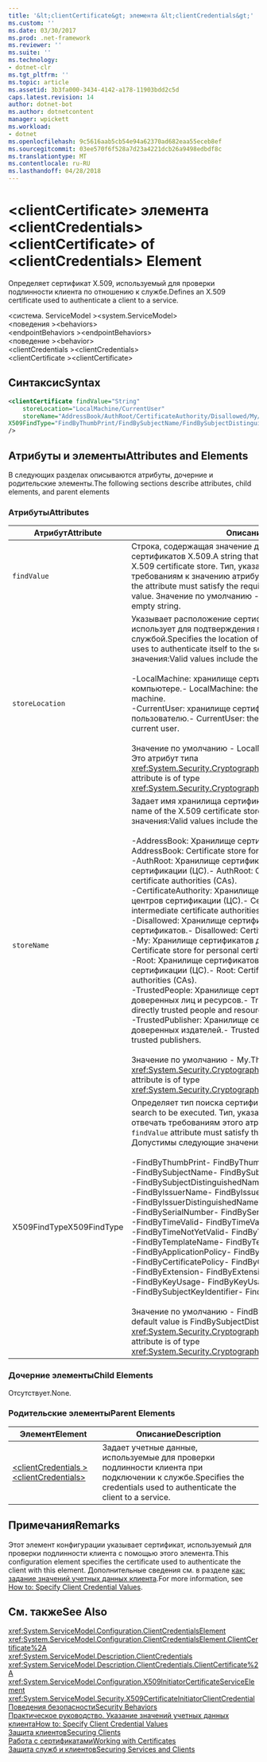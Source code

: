 ```yaml
---
title: '&lt;clientCertificate&gt; элемента &lt;clientCredentials&gt;'
ms.custom: ''
ms.date: 03/30/2017
ms.prod: .net-framework
ms.reviewer: ''
ms.suite: ''
ms.technology:
- dotnet-clr
ms.tgt_pltfrm: ''
ms.topic: article
ms.assetid: 3b3fa000-3434-4142-a178-11903bdd2c5d
caps.latest.revision: 14
author: dotnet-bot
ms.author: dotnetcontent
manager: wpickett
ms.workload:
- dotnet
ms.openlocfilehash: 9c5616aab5cb54e94a62370ad682eaa55eceb8ef
ms.sourcegitcommit: 03ee570f6f528a7d23a4221dcb26a9498edbdf8c
ms.translationtype: MT
ms.contentlocale: ru-RU
ms.lasthandoff: 04/28/2018
---
```

# <a name="ltclientcertificategt-of-ltclientcredentialsgt-element"></a><span data-ttu-id="6059d-102">&lt;clientCertificate&gt; элемента &lt;clientCredentials&gt;</span><span class="sxs-lookup"><span data-stu-id="6059d-102">&lt;clientCertificate&gt; of &lt;clientCredentials&gt; Element</span></span>
<span data-ttu-id="6059d-103">Определяет сертификат X.509, используемый для проверки подлинности клиента по отношению к службе.</span><span class="sxs-lookup"><span data-stu-id="6059d-103">Defines an X.509 certificate used to authenticate a client to a service.</span></span>  
  
 <span data-ttu-id="6059d-104">\<система. ServiceModel ></span><span class="sxs-lookup"><span data-stu-id="6059d-104">\<system.ServiceModel></span></span>  
<span data-ttu-id="6059d-105">\<поведения ></span><span class="sxs-lookup"><span data-stu-id="6059d-105">\<behaviors></span></span>  
<span data-ttu-id="6059d-106">\<endpointBehaviors ></span><span class="sxs-lookup"><span data-stu-id="6059d-106">\<endpointBehaviors></span></span>  
<span data-ttu-id="6059d-107">\<поведение ></span><span class="sxs-lookup"><span data-stu-id="6059d-107">\<behavior></span></span>  
<span data-ttu-id="6059d-108">\<clientCredentials ></span><span class="sxs-lookup"><span data-stu-id="6059d-108">\<clientCredentials></span></span>  
<span data-ttu-id="6059d-109">\<clientCertificate ></span><span class="sxs-lookup"><span data-stu-id="6059d-109">\<clientCertificate></span></span>  
  
## <a name="syntax"></a><span data-ttu-id="6059d-110">Синтаксис</span><span class="sxs-lookup"><span data-stu-id="6059d-110">Syntax</span></span>  
  
```xml  
<clientCertificate findValue="String"   
    storeLocation="LocalMachine/CurrentUser"  
    storeName="AddressBook/AuthRoot/CertificateAuthority/Disallowed/My/Root/TrustedPeople/TrustedPublisher"  
X509FindType="FindByThumbPrint/FindBySubjectName/FindBySubjectDistinguishedName/FindByIssuerName/FindByIssuerDistinguishedName/FindBySerialNumber/FindByTimeValid/FindByTimeNotYetValid/FindByTemplateName/FindByApplicationPolicy/FindByCertificatePolicy/FindByExtension/FindByKeyUsage/FindBySubjectKeyIdentifier"  
/>  
```  
  
## <a name="attributes-and-elements"></a><span data-ttu-id="6059d-111">Атрибуты и элементы</span><span class="sxs-lookup"><span data-stu-id="6059d-111">Attributes and Elements</span></span>  
 <span data-ttu-id="6059d-112">В следующих разделах описываются атрибуты, дочерние и родительские элементы.</span><span class="sxs-lookup"><span data-stu-id="6059d-112">The following sections describe attributes, child elements, and parent elements</span></span>  
  
### <a name="attributes"></a><span data-ttu-id="6059d-113">Атрибуты</span><span class="sxs-lookup"><span data-stu-id="6059d-113">Attributes</span></span>  
  
|<span data-ttu-id="6059d-114">Атрибут</span><span class="sxs-lookup"><span data-stu-id="6059d-114">Attribute</span></span>|<span data-ttu-id="6059d-115">Описание</span><span class="sxs-lookup"><span data-stu-id="6059d-115">Description</span></span>|  
|---------------|-----------------|  
|`findValue`|<span data-ttu-id="6059d-116">Строка, содержащая значение для поиска в хранилище сертификатов X.509.</span><span class="sxs-lookup"><span data-stu-id="6059d-116">A string that contains the value to search for in the X.509 certificate store.</span></span> <span data-ttu-id="6059d-117">Тип, указанный в атрибуте, должен отвечать требованиям к значению атрибута `X509FindType`.</span><span class="sxs-lookup"><span data-stu-id="6059d-117">The type contained in the attribute must satisfy the requirements of the `X509FindType` attribute value.</span></span> <span data-ttu-id="6059d-118">Значение по умолчанию - пустая строка.</span><span class="sxs-lookup"><span data-stu-id="6059d-118">The default is an empty string.</span></span>|  
|`storeLocation`|<span data-ttu-id="6059d-119">Указывает расположение сертификата X.509, который клиент использует для подтверждения подлинности при взаимодействии со службой.</span><span class="sxs-lookup"><span data-stu-id="6059d-119">Specifies the location of the X.509 certificate that the client uses to authenticate itself to the service.</span></span> <span data-ttu-id="6059d-120">Допустимы следующие значения:</span><span class="sxs-lookup"><span data-stu-id="6059d-120">Valid values include the following:</span></span><br /><br /> <span data-ttu-id="6059d-121">-LocalMachine: хранилище сертификатов, назначенные на локальном компьютере.</span><span class="sxs-lookup"><span data-stu-id="6059d-121">-   LocalMachine: the certificate store assigned to the local machine.</span></span><br /><span data-ttu-id="6059d-122">-CurrentUser: хранилище сертификатов, назначенные текущему пользователю.</span><span class="sxs-lookup"><span data-stu-id="6059d-122">-   CurrentUser: the certificate store assigned to the current user.</span></span><br /><br /> <span data-ttu-id="6059d-123">Значение по умолчанию - LocalMachine.</span><span class="sxs-lookup"><span data-stu-id="6059d-123">The default is LocalMachine.</span></span> <span data-ttu-id="6059d-124">Это атрибут типа <xref:System.Security.Cryptography.X509Certificates.StoreLocation>.</span><span class="sxs-lookup"><span data-stu-id="6059d-124">This attribute is of type <xref:System.Security.Cryptography.X509Certificates.StoreLocation>.</span></span>|  
|`storeName`|<span data-ttu-id="6059d-125">Задает имя хранилища сертификатов X.509 для поиска.</span><span class="sxs-lookup"><span data-stu-id="6059d-125">Specifies the name of the X.509 certificate store to search.</span></span> <span data-ttu-id="6059d-126">Допустимы следующие значения:</span><span class="sxs-lookup"><span data-stu-id="6059d-126">Valid values include the following:</span></span><br /><br /> <span data-ttu-id="6059d-127">-AddressBook: Хранилище сертификатов для других пользователей.</span><span class="sxs-lookup"><span data-stu-id="6059d-127">-   AddressBook: Certificate store for other users.</span></span><br /><span data-ttu-id="6059d-128">-AuthRoot: Хранилище сертификатов для сторонних центров сертификации (ЦС).</span><span class="sxs-lookup"><span data-stu-id="6059d-128">-   AuthRoot: Certificate store for third-party certificate authorities (CAs).</span></span><br /><span data-ttu-id="6059d-129">-CertificateAuthority: Хранилище сертификатов для промежуточных центров сертификации (ЦС).</span><span class="sxs-lookup"><span data-stu-id="6059d-129">-   CertificateAuthority: Certificate store for intermediate certificate authorities (CAs).</span></span><br /><span data-ttu-id="6059d-130">-Disallowed: Хранилище сертификатов для отозванных сертификатов.</span><span class="sxs-lookup"><span data-stu-id="6059d-130">-   Disallowed: Certificate store for revoked certificates.</span></span><br /><span data-ttu-id="6059d-131">-My: Хранилище сертификатов для личных сертификатов.</span><span class="sxs-lookup"><span data-stu-id="6059d-131">-   My: Certificate store for personal certificates.</span></span><br /><span data-ttu-id="6059d-132">-Root: Хранилище сертификатов для доверенных корневых центров сертификации (ЦС).</span><span class="sxs-lookup"><span data-stu-id="6059d-132">-   Root: Certificate store for trusted root certificate authorities (CAs).</span></span><br /><span data-ttu-id="6059d-133">-TrustedPeople: Хранилище сертификатов для непосредственно доверенных лиц и ресурсов.</span><span class="sxs-lookup"><span data-stu-id="6059d-133">-   TrustedPeople: Certificate store for directly trusted people and resources.</span></span><br /><span data-ttu-id="6059d-134">-TrustedPublisher: Хранилище сертификатов для непосредственно доверенных издателей.</span><span class="sxs-lookup"><span data-stu-id="6059d-134">-   TrustedPublisher: Certificate store for directly trusted publishers.</span></span><br /><br /> <span data-ttu-id="6059d-135">Значение по умолчанию - My.</span><span class="sxs-lookup"><span data-stu-id="6059d-135">The default is My.</span></span> <span data-ttu-id="6059d-136">Это атрибут типа <xref:System.Security.Cryptography.X509Certificates.StoreName>.</span><span class="sxs-lookup"><span data-stu-id="6059d-136">This attribute is of type <xref:System.Security.Cryptography.X509Certificates.StoreName>.</span></span>|  
|<span data-ttu-id="6059d-137">X509FindType</span><span class="sxs-lookup"><span data-stu-id="6059d-137">X509FindType</span></span>|<span data-ttu-id="6059d-138">Определяет тип поиска сертификата X.509.</span><span class="sxs-lookup"><span data-stu-id="6059d-138">Defines the type of X.509 search to be executed.</span></span> <span data-ttu-id="6059d-139">Тип, указанный в атрибуте `findValue`, должен отвечать требованиям этого атрибута.</span><span class="sxs-lookup"><span data-stu-id="6059d-139">The type contained in the `findValue` attribute must satisfy the requirements of this attribute.</span></span> <span data-ttu-id="6059d-140">Допустимы следующие значения:</span><span class="sxs-lookup"><span data-stu-id="6059d-140">Valid values include the following:</span></span><br /><br /> <span data-ttu-id="6059d-141">-FindByThumbPrint</span><span class="sxs-lookup"><span data-stu-id="6059d-141">-   FindByThumbPrint</span></span><br /><span data-ttu-id="6059d-142">-FindBySubjectName</span><span class="sxs-lookup"><span data-stu-id="6059d-142">-   FindBySubjectName</span></span><br /><span data-ttu-id="6059d-143">-FindBySubjectDistinguishedName</span><span class="sxs-lookup"><span data-stu-id="6059d-143">-   FindBySubjectDistinguishedName</span></span><br /><span data-ttu-id="6059d-144">-FindByIssuerName</span><span class="sxs-lookup"><span data-stu-id="6059d-144">-   FindByIssuerName</span></span><br /><span data-ttu-id="6059d-145">-FindByIssuerDistinguishedName</span><span class="sxs-lookup"><span data-stu-id="6059d-145">-   FindByIssuerDistinguishedName</span></span><br /><span data-ttu-id="6059d-146">-FindBySerialNumber</span><span class="sxs-lookup"><span data-stu-id="6059d-146">-   FindBySerialNumber</span></span><br /><span data-ttu-id="6059d-147">-FindByTimeValid</span><span class="sxs-lookup"><span data-stu-id="6059d-147">-   FindByTimeValid</span></span><br /><span data-ttu-id="6059d-148">-FindByTimeNotYetValid</span><span class="sxs-lookup"><span data-stu-id="6059d-148">-   FindByTimeNotYetValid</span></span><br /><span data-ttu-id="6059d-149">-FindByTemplateName</span><span class="sxs-lookup"><span data-stu-id="6059d-149">-   FindByTemplateName</span></span><br /><span data-ttu-id="6059d-150">-FindByApplicationPolicy</span><span class="sxs-lookup"><span data-stu-id="6059d-150">-   FindByApplicationPolicy</span></span><br /><span data-ttu-id="6059d-151">-FindByCertificatePolicy</span><span class="sxs-lookup"><span data-stu-id="6059d-151">-   FindByCertificatePolicy</span></span><br /><span data-ttu-id="6059d-152">-FindByExtension</span><span class="sxs-lookup"><span data-stu-id="6059d-152">-   FindByExtension</span></span><br /><span data-ttu-id="6059d-153">-FindByKeyUsage</span><span class="sxs-lookup"><span data-stu-id="6059d-153">-   FindByKeyUsage</span></span><br /><span data-ttu-id="6059d-154">-FindBySubjectKeyIdentifier</span><span class="sxs-lookup"><span data-stu-id="6059d-154">-   FindBySubjectKeyIdentifier</span></span><br /><br /> <span data-ttu-id="6059d-155">Значение по умолчанию - FindBySubjectDistinguishedName.</span><span class="sxs-lookup"><span data-stu-id="6059d-155">The default value is FindBySubjectDistinguishedName.</span></span> <span data-ttu-id="6059d-156">Это атрибут типа <xref:System.Security.Cryptography.X509Certificates.X509FindType>.</span><span class="sxs-lookup"><span data-stu-id="6059d-156">This attribute is of type <xref:System.Security.Cryptography.X509Certificates.X509FindType>.</span></span>|  
  
### <a name="child-elements"></a><span data-ttu-id="6059d-157">Дочерние элементы</span><span class="sxs-lookup"><span data-stu-id="6059d-157">Child Elements</span></span>  
 <span data-ttu-id="6059d-158">Отсутствует.</span><span class="sxs-lookup"><span data-stu-id="6059d-158">None.</span></span>  
  
### <a name="parent-elements"></a><span data-ttu-id="6059d-159">Родительские элементы</span><span class="sxs-lookup"><span data-stu-id="6059d-159">Parent Elements</span></span>  
  
|<span data-ttu-id="6059d-160">Элемент</span><span class="sxs-lookup"><span data-stu-id="6059d-160">Element</span></span>|<span data-ttu-id="6059d-161">Описание</span><span class="sxs-lookup"><span data-stu-id="6059d-161">Description</span></span>|  
|-------------|-----------------|  
|[<span data-ttu-id="6059d-162">\<clientCredentials ></span><span class="sxs-lookup"><span data-stu-id="6059d-162">\<clientCredentials></span></span>](../../../../../docs/framework/configure-apps/file-schema/wcf/clientcredentials.md)|<span data-ttu-id="6059d-163">Задает учетные данные, используемые для проверки подлинности клиента при подключении к службе.</span><span class="sxs-lookup"><span data-stu-id="6059d-163">Specifies the credentials used to authenticate the client to a service.</span></span>|  
  
## <a name="remarks"></a><span data-ttu-id="6059d-164">Примечания</span><span class="sxs-lookup"><span data-stu-id="6059d-164">Remarks</span></span>  
 <span data-ttu-id="6059d-165">Этот элемент конфигурации указывает сертификат, используемый для проверки подлинности клиента с помощью этого элемента.</span><span class="sxs-lookup"><span data-stu-id="6059d-165">This configuration element specifies the certificate used to authenticate the client with this element.</span></span> <span data-ttu-id="6059d-166">Дополнительные сведения см. в разделе [как: задание значений учетных данных клиента](../../../../../docs/framework/wcf/how-to-specify-client-credential-values.md).</span><span class="sxs-lookup"><span data-stu-id="6059d-166">For more information, see [How to: Specify Client Credential Values](../../../../../docs/framework/wcf/how-to-specify-client-credential-values.md).</span></span>  
  
## <a name="see-also"></a><span data-ttu-id="6059d-167">См. также</span><span class="sxs-lookup"><span data-stu-id="6059d-167">See Also</span></span>  
 <xref:System.ServiceModel.Configuration.ClientCredentialsElement>  
 <xref:System.ServiceModel.Configuration.ClientCredentialsElement.ClientCertificate%2A>  
 <xref:System.ServiceModel.Description.ClientCredentials>  
 <xref:System.ServiceModel.Description.ClientCredentials.ClientCertificate%2A>  
 <xref:System.ServiceModel.Configuration.X509InitiatorCertificateServiceElement>  
 <xref:System.ServiceModel.Security.X509CertificateInitiatorClientCredential>  
 [<span data-ttu-id="6059d-168">Поведения безопасности</span><span class="sxs-lookup"><span data-stu-id="6059d-168">Security Behaviors</span></span>](../../../../../docs/framework/wcf/feature-details/security-behaviors-in-wcf.md)  
 [<span data-ttu-id="6059d-169">Практическое руководство. Указание значений учетных данных клиента</span><span class="sxs-lookup"><span data-stu-id="6059d-169">How to: Specify Client Credential Values</span></span>](../../../../../docs/framework/wcf/how-to-specify-client-credential-values.md)  
 [<span data-ttu-id="6059d-170">Защита клиентов</span><span class="sxs-lookup"><span data-stu-id="6059d-170">Securing Clients</span></span>](../../../../../docs/framework/wcf/securing-clients.md)  
 [<span data-ttu-id="6059d-171">Работа с сертификатами</span><span class="sxs-lookup"><span data-stu-id="6059d-171">Working with Certificates</span></span>](../../../../../docs/framework/wcf/feature-details/working-with-certificates.md)  
 [<span data-ttu-id="6059d-172">Защита служб и клиентов</span><span class="sxs-lookup"><span data-stu-id="6059d-172">Securing Services and Clients</span></span>](../../../../../docs/framework/wcf/feature-details/securing-services-and-clients.md)
